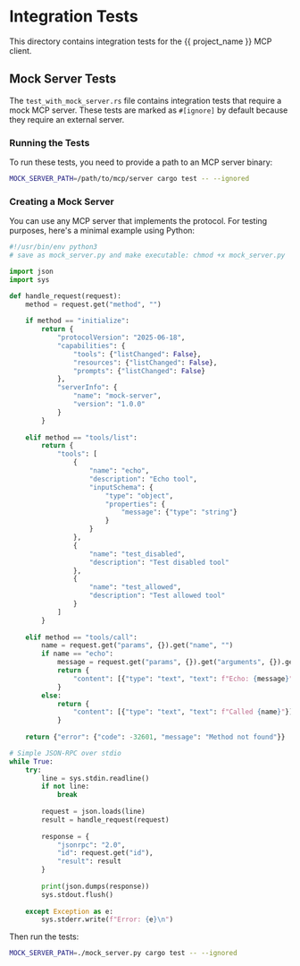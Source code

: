 # Integration Tests

This directory contains integration tests for the {{ project_name }} MCP client.

## Mock Server Tests

The `test_with_mock_server.rs` file contains integration tests that require a mock MCP server. These tests are marked as `#[ignore]` by default because they require an external server.

### Running the Tests

To run these tests, you need to provide a path to an MCP server binary:

```bash
MOCK_SERVER_PATH=/path/to/mcp/server cargo test -- --ignored
```

### Creating a Mock Server

You can use any MCP server that implements the protocol. For testing purposes, here's a minimal example using Python:

```python
#!/usr/bin/env python3
# save as mock_server.py and make executable: chmod +x mock_server.py

import json
import sys

def handle_request(request):
    method = request.get("method", "")
    
    if method == "initialize":
        return {
            "protocolVersion": "2025-06-18",
            "capabilities": {
                "tools": {"listChanged": False},
                "resources": {"listChanged": False},
                "prompts": {"listChanged": False}
            },
            "serverInfo": {
                "name": "mock-server",
                "version": "1.0.0"
            }
        }
    
    elif method == "tools/list":
        return {
            "tools": [
                {
                    "name": "echo",
                    "description": "Echo tool",
                    "inputSchema": {
                        "type": "object",
                        "properties": {
                            "message": {"type": "string"}
                        }
                    }
                },
                {
                    "name": "test_disabled",
                    "description": "Test disabled tool"
                },
                {
                    "name": "test_allowed", 
                    "description": "Test allowed tool"
                }
            ]
        }
    
    elif method == "tools/call":
        name = request.get("params", {}).get("name", "")
        if name == "echo":
            message = request.get("params", {}).get("arguments", {}).get("message", "")
            return {
                "content": [{"type": "text", "text": f"Echo: {message}"}]
            }
        else:
            return {
                "content": [{"type": "text", "text": f"Called {name}"}]
            }
    
    return {"error": {"code": -32601, "message": "Method not found"}}

# Simple JSON-RPC over stdio
while True:
    try:
        line = sys.stdin.readline()
        if not line:
            break
        
        request = json.loads(line)
        result = handle_request(request)
        
        response = {
            "jsonrpc": "2.0",
            "id": request.get("id"),
            "result": result
        }
        
        print(json.dumps(response))
        sys.stdout.flush()
        
    except Exception as e:
        sys.stderr.write(f"Error: {e}\n")
```

Then run the tests:

```bash
MOCK_SERVER_PATH=./mock_server.py cargo test -- --ignored
```